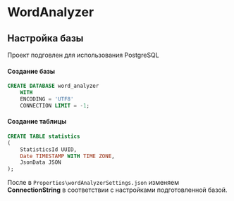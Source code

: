 # WordAnalyzer



## Настройка базы
Проект подговлен для использования PostgreSQL

#### Создание базы
```sql
CREATE DATABASE word_analyzer
    WITH
    ENCODING = 'UTF8'
    CONNECTION LIMIT = -1;
```

#### Создание таблицы
```sql
CREATE TABLE statistics
(
    StatisticsId UUID,
    Date TIMESTAMP WITH TIME ZONE,
    JsonData JSON
);
```

После в `Properties\wordAnalyzerSettings.json` изменяем **ConnectionString** в соответствии с настройками подготовленной базой.
